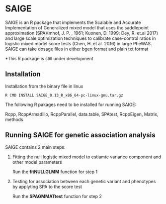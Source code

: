 # SAIGE

SAIGE is an R package that implements the Scalable and Accurate Implementation of Generalized mixed model that uses the 
saddlepoint approximation (SPA)(mhof, J. P. , 1961; Kuonen, D. 1999; Dey, R. et.al 2017) 
and large scale optimization techniques to calibrate case-control ratios in logistic mixed model score tests
(Chen, H. et al. 2016) in large PheWAS. SAIGE can take dosage files in either bgen format and plain txt format

*This R package is still under development

## Installation

Installation from the binary file in linux

    R CMD INSTALL SAIGE_0.13_R_x86_64-pc-linux-gnu.tar.gz

The following R pakages need to be installed for running SAIGE:

Rcpp, RcppArmadillo, RcppParallel, data.table, SPAtest, RcppEigen, Matrix, methods

## Running SAIGE for genetic association analysis

SAIGE contains 2 main steps:

1. Fitting the null logistic mixed model to estiamte variance component and other model parameters

    Run the **fitNULLGLMM** function for step 1
2. Testing for association between each genetic variant and phenotypes by applyting SPA to the score test
    
    Run the **SPAGMMATtest** function for step 2




